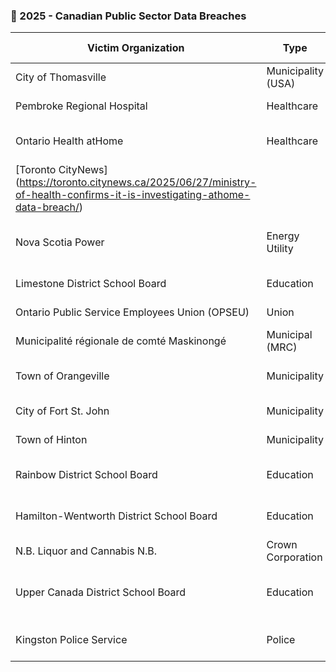 ### 🛑 2025 - Canadian Public Sector Data Breaches


| Victim Organization                          | Type                | Province/Region           | Date Detected   | Attack Type               | Threat Actor       | # Affected                         | Data Leaked | Data Type                                              | Source |
|---------------------------------------------|---------------------|---------------------------|------------------|----------------------------|--------------------|------------------------------------|-------------|---------------------------------------------------------|--------|
| City of Thomasville                          | Municipality (USA)  | Georgia, USA              | July 8, 2025     | Ransomware                 | INC Ransomware     | Unknown                            | Yes         | Internal city files                                    | [CyberNews](https://cybernews.com/security/inc-ransomware-thomasville-breach/) |
| Pembroke Regional Hospital                   | Healthcare          | Ontario                   | July 3, 2025     | Cyber incident (unspecified)| Unknown            | None (per hospital)                | No          | None                                                   | [Inside Ottawa Valley](https://www.insideottawavalley.com/news/patient-information-hospital-data-secure-most-systems-back-online-following-cybersecurity-incident-at-pembroke-hospital/article_23f065b6-c4a7-5796-b0a2-08b1cc804227.html/) |
| Ontario Health atHome                        | Healthcare          | Ontario                   | June 27, 2025    | Third-party data breach    | Unknown            | 200,000+ patients                  | Unconfirmed  | Home care coordination data                            | [Global News](https://globalnews.ca/news/11264341/ontario-health-athome-data-breach/)  
[Toronto CityNews] (https://toronto.citynews.ca/2025/06/27/ministry-of-health-confirms-it-is-investigating-athome-data-breach/)|
| Nova Scotia Power                            | Energy Utility      | Nova Scotia               | April 25, 2025   | Ransomware                 | Unknown            | ≈ 280,000 customers                | Yes         | Names, DOB, SINs, bank details, billing history         | [NS Power](https://www.nspower.ca/home---cyber) |
| Limestone District School Board              | Education           | Ontario                   | April 17, 2025   | Cyber incident             | Unknown            | Students and staff (TBD)           | Unconfirmed  | Network impact, possible PII                          | [Kingstonist](https://www.kingstonist.com/...) |
| Ontario Public Service Employees Union (OPSEU)| Union               | Ontario                   | April 2, 2025    | Cyber incident             | Unknown            | Not disclosed                      | Unconfirmed  | Internal union records (TBD)                           | [OPSEU](https://opseu.org/) |
| Municipalité régionale de comté Maskinongé   | Municipal (MRC)     | Québec                    | March 2025       | Cyber incident             | Unknown            | Not disclosed                      | Not disclosed| Not disclosed                                          | [KonBriefing](https://konbriefing.com/...) |
| Town of Orangeville                          | Municipality        | Ontario                   | Feb 27, 2025     | Cyber incident             | Unknown            | Former & current staff             | Yes         | SINs, DL, Health Cards, Passport Numbers               | [Orangeville](https://www.orangeville.ca/...) |
| City of Fort St. John                        | Municipality        | British Columbia          | Feb 25, 2025     | Cyber incident             | Unknown            | Not disclosed                      | Not disclosed| Not disclosed                                          | [KonBriefing](https://konbriefing.com/...) |
| Town of Hinton                               | Municipality        | Alberta                   | Feb 2025         | Ransomware                 | Unknown            | Not disclosed                      | Likely       | IT system disruption                                   | [KonBriefing](https://konbriefing.com/...) |
| Rainbow District School Board                | Education           | Ontario                   | Feb 7, 2025      | Ransomware/Data breach     | Unknown            | Staff & students (2010–2025)       | Yes         | PII, student and employment data                      | [RainbowSchools](https://www.rainbowschools.ca/...) |
| Hamilton-Wentworth District School Board     | Education           | Ontario                   | Jan 31, 2025     | Cyber incident             | Unknown            | ≈ 50,000 students and staff        | Unconfirmed  | Email/web/phone outage, possible PII                   | [CTV News](https://www.ctvnews.ca/...) |
| N.B. Liquor and Cannabis N.B.                | Crown Corporation   | New Brunswick             | Jan 2025         | Cyber incident             | Unknown            | Not disclosed                      | Unconfirmed  | Internal system outage                                 | [CBC](https://www.cbc.ca/news/canada/new-brunswick/...) |
| Upper Canada District School Board           | Education           | Ontario                   | Jan 5, 2025      | Cyberattack/Data breach    | Unknown            | Thousands of students/staff        | Yes         | Bank details, SINs, student/staff data                | [FIPA](https://fipa.bc.ca/...) |
| Kingston Police Service                      | Police              | Ontario                   | Jan 3, 2025      | Cyber incident             | Unknown            | Internal non-emergency systems     | No          | No breach confirmed                                   | [Kingston Police](https://www.kingstonpolice.ca/...) |

